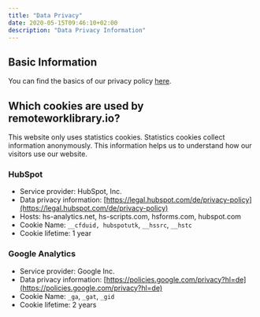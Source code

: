 ```yaml
---
title: "Data Privacy"
date: 2020-05-15T09:46:10+02:00
description: "Data Privacy Information"
---
```


## Basic Information

You can find the basics of our privacy policy [here](https://www.qaware.de/datenschutz/).

## Which cookies are used by remoteworklibrary.io?

This website only uses statistics cookies. Statistics cookies collect information anonymously. This information helps us to understand how our visitors use our website.

### HubSpot

* Service provider: HubSpot, Inc.
* Data privacy information: [https://legal.hubspot.com/de/privacy-policy](https://legal.hubspot.com/de/privacy-policy)
* Hosts: hs-analytics.net, hs-scripts.com, hsforms.com, hubspot.com
* Cookie Name: `__cfduid, hubspotutk`, `__hssrc`, `__hstc`
* Cookie lifetime: 1 year

### Google Analytics

* Service provider: Google Inc.
* Data privacy information: [https://policies.google.com/privacy?hl=de](https://policies.google.com/privacy?hl=de)
* Cookie Name: `_ga`, `_gat`, `_gid`
* Cookie lifetime: 2 years
